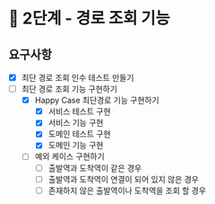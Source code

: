 # 🚀 2단계 - 경로 조회 기능

## 요구사항

- [X] 최단 경로 조회 인수 테스트 만들기
- [ ] 최단 경로 조회 기능 구현하기
  - [X] Happy Case 최단경로 기능 구현하기
    - [X] 서비스 테스트 구현
    - [X] 서비스 기능 구현
    - [X] 도메인 테스트 구현
    - [X] 도메인 기능 구현
  - [ ] 예외 케이스 구현하기
    - [ ] 출발역과 도착역이 같은 경우
    - [ ] 출발역과 도착역이 연결이 되어 있지 않은 경우
    - [ ] 존재하지 않은 출발역이나 도착역을 조회 할 경우
